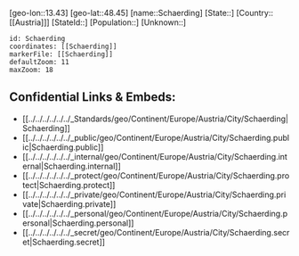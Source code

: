﻿---
location: [48.45,13.43]
mapzoom: [7,12] 
mapmarker: city 
type: City
tags:
- geo/City


SpocWebEntityId: 34131
isDeleted: false
confidential: public

---
[geo-lon::13.43]
[geo-lat::48.45]
[name::Schaerding]
[State::]
[Country::[[Austria]]]
[StateId::]
[Population::]
[Unknown::]


```leaflet
id: Schaerding
coordinates: [[Schaerding]]
markerFile: [[Schaerding]]
defaultZoom: 11 
maxZoom: 18
```


## Confidential Links & Embeds: 
- [[../../../../../../_Standards/geo/Continent/Europe/Austria/City/Schaerding|Schaerding]] 
- [[../../../../../../_public/geo/Continent/Europe/Austria/City/Schaerding.public|Schaerding.public]] 
- [[../../../../../../_internal/geo/Continent/Europe/Austria/City/Schaerding.internal|Schaerding.internal]] 
- [[../../../../../../_protect/geo/Continent/Europe/Austria/City/Schaerding.protect|Schaerding.protect]] 
- [[../../../../../../_private/geo/Continent/Europe/Austria/City/Schaerding.private|Schaerding.private]] 
- [[../../../../../../_personal/geo/Continent/Europe/Austria/City/Schaerding.personal|Schaerding.personal]] 
- [[../../../../../../_secret/geo/Continent/Europe/Austria/City/Schaerding.secret|Schaerding.secret]] 
